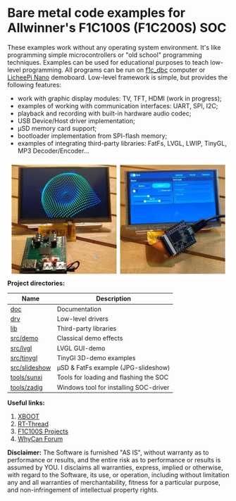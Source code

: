 # Bare metal code examples for Allwinner's F1C100S (F1C200S) SOC

These examples work without any operating system environment. It's like programming simple microcontrollers or "old school" programming techniques. Examples can be used for educational purposes to teach low-level programming. All programs can be run on [f1c_dbc](https://github.com/minilogic/f1c_dbc) computer or [LicheePi Nano](https://linux-sunxi.org/LicheePi_Nano) demoboard.
Low-level framework is simple, but provides the following features:
- work with graphic display modules: TV, TFT, HDMI (work in progress);
- examples of working with communication interfaces: UART, SPI, I2C;
- playback and recording with built-in hardware audio codec;
- USB Device/Host driver implementation;
- µSD memory card support;
- bootloader implementation from SPI-flash memory;
- examples of integrating third-party libraries: FatFs, LVGL, LWIP, TinyGL, MP3 Decoder/Encoder...

![log](./doc/img/intro.jpg)
**Project directories:**

| Name                             | Description                                |
|----------------------------------|--------------------------------------------|
| [doc](./doc)                     | Documentation                              |
| [drv](./drv)                     | Low-level drivers                          |
| [lib](./lib)                     | Third-party libraries                      |
| [src/demo](./src/demo)           | Classical demo effects                     |
| [src/lvgl](./src/lvgl)           | LVGL GUI-demo                              |
| [src/tinygl](./src/tinygl)       | TinyGl 3D-demo examples                    |
| [src/slideshow](./src/slideshow) | µSD & FatFs example (JPG-slideshow)        |
| [tools/sunxi](./tools/sunxi)     | Tools for loading and flashing the SOC     |
| [tools/zadig](./tools/zadig)     | Windows tool for installing SOC-driver     |

**Useful links:**
1. [XBOOT](https://github.com/xboot/xboot)
2. [RT-Thread](https://github.com/RT-Thread/rt-thread)
3. [F1C100S Projects](https://github.com/nminaylov/F1C100s_projects)
4. [WhyCan Forum](https://whycan.com/f_17.html)

**Disclaimer:**
The Software is furnished "AS IS", without warranty as to performance or results, and the entire risk as to performance or results is assumed by YOU. I disclaims all warranties, express, implied or otherwise, with regard to the Software, its use, or operation, including without limitation any and all warranties of merchantability, fitness for a particular purpose, and non-infringement of intellectual property rights.

